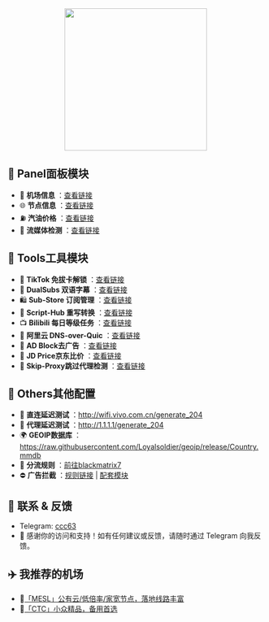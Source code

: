 <div align="center">
 <img src="https://raw.githubusercontent.com/cc63/Surge/main/Module.PNG" width="280">
</div>

## 📖 Panel面板模块

- 🛫 **机场信息** ：[查看链接](https://github.com/cc63/Surge/tree/main/Module/Panel/Sub-info)
- 🌐 **节点信息** ：[查看链接](https://github.com/cc63/Surge/tree/main/Module/Panel/IP-info)
- ⛽ **汽油价格** ：[查看链接](https://github.com/cc63/Surge/tree/main/Module/Panel/QiYou)
- 🎥 **流媒体检测** ：[查看链接](https://github.com/cc63/Surge/tree/main/Module/Panel/Stream)


## 🔧 Tools工具模块

- 🎵 **TikTok 免拔卡解锁** ：[查看链接](https://github.com/Semporia/TikTok-Unlock)
- 🍟 **DualSubs 双语字幕** ：[查看链接](https://github.com/DualSubs/Universal)
- 🛍️ **Sub-Store 订阅管理** ：[查看链接](https://github.com/sub-store-org/Sub-Store)
- 📝 **Script-Hub 重写转换** ：[查看链接](https://github.com/Script-Hub-Org/Script-Hub)
- 📺 **Bilibili 每日等级任务** ：[查看链接](https://raw.githubusercontent.com/ClydeTime/BiliBili/main/modules/BiliBiliDailyBonus.sgmodule)
- 🔐 **阿里云 DNS-over-Quic** ：[查看链接](https://raw.githubusercontent.com/cc63/Surge/main/Module/Spec/DNS-Quic.sgmodule)
- 🚫 **AD Block去广告** ：[查看链接](https://raw.githubusercontent.com/blackmatrix7/ios_rule_script/master/rewrite/Surge/Advertising/Advertising_Mock.sgmodule)
- 🛒 **JD Price京东比价** ：[查看链接](https://raw.githubusercontent.com/githubdulong/Script/master/jd_price2.sgmodule)
- 🛒 **Skip-Proxy跳过代理检测** ：[查看链接](https://raw.githubusercontent.com/mieqq/mieqq/master/skip-proxy-lists.sgmodule)

## 🔧 Others其他配置
-  🛜 **直连延迟测试** ：http://wifi.vivo.com.cn/generate_204
-  🛜 **代理延迟测试** ：http://1.1.1.1/generate_204
-  🌍 **GEOIP数据库** ：https://raw.githubusercontent.com/Loyalsoldier/geoip/release/Country.mmdb
-  🚥 **分流规则** ：[前往blackmatrix7](https://github.com/blackmatrix7/ios_rule_script/tree/master/rule/Surge)
-  ⛔ **广告拦截** ：[规则链接](https://raw.githubusercontent.com/blackmatrix7/ios_rule_script/master/rule/Surge/Advertising/Advertising_All_No_Resolve.list) | [配套模块](https://raw.githubusercontent.com/blackmatrix7/ios_rule_script/master/rule/Surge/Advertising/Advertising_MITM.sgmodule)

## 💼 联系 & 反馈
-  Telegram: [ccc63](https://t.me/ccc63)
- 🙌 感谢你的访问和支持！如有任何建议或反馈，请随时通过 Telegram 向我反馈。


## ✈️ 我推荐的机场

- 🚀[「MESL」公有云/低倍率/家宽节点，落地线路丰富](https://in.mesl.cloud/#/register?code=YiKXC8T0)
- 🚀[「CTC」小众精品，备用首选](https://www.jinglongyu.com/#/register?code=NhhJLvBB)
